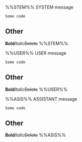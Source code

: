 %%STEM%%
SYSTEM message

```
Some code
```

## Other
**Bold***Italic*~~Delete~~
%%STEM%%


%%USER%%
USER message

```
Some code
```

## Other
**Bold***Italic*~~Delete~~
%%USER%%



%%ASIS%%
ASSISTANT message

```
Some code
```

## Other
**Bold***Italic*~~Delete~~
%%ASIS%%

